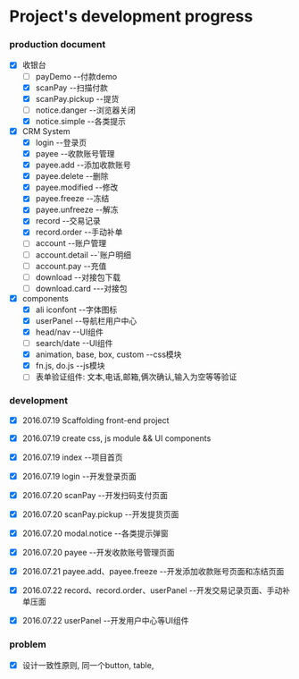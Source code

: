 # Project's development progress

### production document
- [x] 收银台
    - [ ] payDemo  --付款demo
    - [x] scanPay  --扫描付款
    - [x] scanPay.pickup  --提货
    - [ ] notice.danger  --浏览器关闭
    - [x] notice.simple  --各类提示    
- [x] CRM System
    - [x] login  --登录页
    - [x] payee  --收款账号管理
    - [x] payee.add  --添加收款账号
    - [x] payee.delete  --删除
    - [x] payee.modified  --修改
    - [x] payee.freeze  --冻结
    - [x] payee.unfreeze  --解冻
    - [x] record  --交易记录
    - [x] record.order  --手动补单
    - [ ] account  --账户管理
    - [ ] account.detail  --`账户明细
    - [ ] account.pay  --充值
    - [ ] download  --对接包下载
    - [ ] download.card  ---对接包  
- [x] components
    - [x] ali iconfont  --字体图标
    - [x] userPanel  --导航栏用户中心
    - [x] head/nav  --UI组件
    - [ ] search/date  --UI组件
    - [x] animation, base, box, custom  --css模块 
    - [x] fn.js, do.js  --js模块
    - [ ] 表单验证组件: 文本,电话,邮箱,俩次确认,输入为空等等验证

### development
   - [x] 2016.07.19  Scaffolding front-end project
   - [x] 2016.07.19  create css, js module && UI components
   - [x] 2016.07.19  index  --项目首页
   - [x] 2016.07.19  login  --开发登录页面
   - [x] 2016.07.20  scanPay  --开发扫码支付页面
   - [x] 2016.07.20  scanPay.pickup  --开发提货页面
   - [x] 2016.07.20  modal.notice  --各类提示弹窗
   - [x] 2016.07.20  payee  --开发收款账号管理页面
   - [x] 2016.07.21  payee.add、payee.freeze  --开发添加收款账号页面和冻结页面
   - [x] 2016.07.22  record、record.order、userPanel  --开发交易记录页面、手动补单压面
   - [x] 2016.07.22  userPanel  --开发用户中心等UI组件
        
   
### problem
   - [x] 设计一致性原则, 同一个button, table, 
   
  